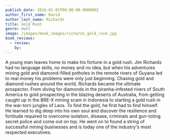 ```yaml
---
publish_date: 2016-01-01T00:00:00.000000Z
author_first_name: David
author_last_name: Richards
title: Gold Rush
genre: null
image: /images/book_images/richards_gold_rush.jpg
book_reviews:
  - review: 
    by: 
---
```

A young man leaves home to make his fortune in a gold rush. Jim Richards had no language skills, no money and no idea, but when his adventures mining gold and diamond-filled potholes in the remote rivers of Guyana led to real money his problems were only just beginning. Chasing gold and diamond rushes around the world, Richards became the ultimate prospector. From diving for diamonds in the piranha-infested rivers of South America to gold prospecting in the blazing deserts of Australia, from getting caught up in the BRE-X mining scam in Indonesia to starting a gold rush in the war-torn jungles of Laos. To find the gold, he first had to find himself. He learned to dig deep into his own soul and discover the resilience and fortitude required to overcome isolation, disease, criminals and gun-toting secret police and come out on top. He went on to found a string of successful mining businesses and is today one of the industry's most respected executives.